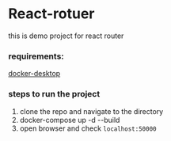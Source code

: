 # React-rotuer

this is demo project for react router

### requirements:
[docker-desktop](https://www.docker.com/products/docker-desktop/)

### steps to run the project
1. clone the repo and navigate to the directory
2. docker-compose up -d --build
3. open browser and check `localhost:50000`
